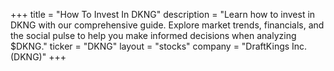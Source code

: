 +++
title = "How To Invest In DKNG"
description = "Learn how to invest in DKNG with our comprehensive guide. Explore market trends, financials, and the social pulse to help you make informed decisions when analyzing $DKNG."
ticker = "DKNG"
layout = "stocks"
company = "DraftKings Inc. (DKNG)"
+++


